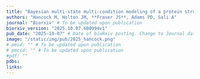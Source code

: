 ```yaml
---
title: "Bayesian multi-state multi-condition modeling of a protein structure based on X-ray crystallography data"
authors: "Hancock M, Holton JM, **Fraser JS**, Adams PD, Sali A"
journal: "Biorxiv" # To be updated upon publication
biorxiv_version: "2025.10.07.680994v1"
pub_date: "2025-10-07" # Date of bioRxiv posting. Change to Journal date once accepted
image: "/static/img/pub/2025_hancock.png"
# pmid: "" # To be updated upon publication
# pmcid: "" # To be updated upon publication
#pdf: ""
pdbs:
links:
---
```

